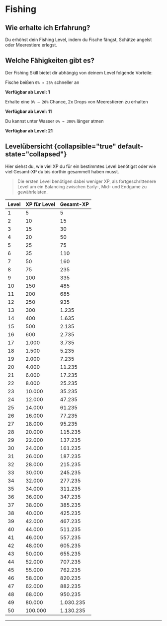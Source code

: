<primary-label ref="skills"/>
<secondary-label ref="max-skill-level-50"/>

# Fishing

## Wie erhalte ich Erfahrung?

Du erhöhst dein Fishing Level, indem du Fische fängst, Schätze angelst oder Meerestiere erlegst.

## Welche Fähigkeiten gibt es?

Der Fishing Skill bietet dir abhängig von deinem Level folgende Vorteile:

<deflist >
<def title="Magnetic Rod">

Fische beißen <tooltip term="depends-on-level">`0% → 25%`</tooltip> schneller an

**Verfügbar ab Level: 1**

</def>
<def title="Neptune's Favor">

Erhalte eine <tooltip term="depends-on-level">`0% → 20%`</tooltip> Chance, 2x Drops von Meerestieren zu erhalten

**Verfügbar ab Level: 11**

</def>
<def title="Bigger Lungs">

Du kannst unter Wasser <tooltip term="depends-on-level">`0% → 300%`</tooltip> länger atmen

**Verfügbar ab Level: 21**

</def>
</deflist>

## Levelübersicht {collapsible="true" default-state="collapsed"}

Hier siehst du, wie viel XP du für ein bestimmtes Level benötigst oder wie viel Gesamt-XP du bis dorthin gesammelt haben musst.
>Die ersten Level benötigen dabei weniger XP, als fortgeschrittenere Level um ein Balancing zwischen Early-, Mid- und Endgame zu gewährleisten.


| Level | XP für Level | Gesamt-XP   |
|-------|--------------|-------------|
| 1     | 5            | 5           |
| 2     | 10           | 15          |
| 3     | 15           | 30          |
| 4     | 20           | 50          |
| 5     | 25           | 75          |
| 6     | 35           | 110         |
| 7     | 50           | 160         |
| 8     | 75           | 235         |
| 9     | 100          | 335         |
| 10    | 150          | 485         |
| 11    | 200          | 685         |
| 12    | 250          | 935         |
| 13    | 300          | 1.235       |
| 14    | 400          | 1.635       |
| 15    | 500          | 2.135       |
| 16    | 600          | 2.735       |
| 17    | 1.000        | 3.735       |
| 18    | 1.500        | 5.235       |
| 19    | 2.000        | 7.235       |
| 20    | 4.000        | 11.235      |
| 21    | 6.000        | 17.235      |
| 22    | 8.000        | 25.235      |
| 23    | 10.000       | 35.235      |
| 24    | 12.000       | 47.235      |
| 25    | 14.000       | 61.235      |
| 26    | 16.000       | 77.235      |
| 27    | 18.000       | 95.235      |
| 28    | 20.000       | 115.235     |
| 29    | 22.000       | 137.235     |
| 30    | 24.000       | 161.235     |
| 31    | 26.000       | 187.235     |
| 32    | 28.000       | 215.235     |
| 33    | 30.000       | 245.235     |
| 34    | 32.000       | 277.235     |
| 35    | 34.000       | 311.235     |
| 36    | 36.000       | 347.235     |
| 37    | 38.000       | 385.235     |
| 38    | 40.000       | 425.235     |
| 39    | 42.000       | 467.235     |
| 40    | 44.000       | 511.235     |
| 41    | 46.000       | 557.235     |
| 42    | 48.000       | 605.235     |
| 43    | 50.000       | 655.235     |
| 44    | 52.000       | 707.235     |
| 45    | 55.000       | 762.235     |
| 46    | 58.000       | 820.235     |
| 47    | 62.000       | 882.235     |
| 48    | 68.000       | 950.235     |
| 49    | 80.000       | 1.030.235   |
| 50    | 100.000      | 1.130.235   |


****